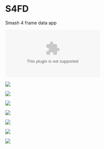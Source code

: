 # S4FD
Smash 4 frame data app

![.apk download](static/s4fd_1.0.0.apk)

![](static/screenshot_01.png)

![](static/screenshot_02.png)

![](static/screenshot_03.png)

![](static/screenshot_04.png)

![](static/screenshot_05.png)

![](static/screenshot_06.png)

![](static/screenshot_07.png)